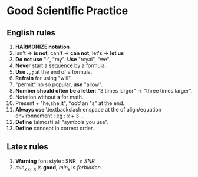 # Good Scientific Practice

## English rules
1. **HARMONIZE notation**
1. isn't $\rightarrow$ **is not**, can't $\rightarrow$ **can not**, let's $\rightarrow$ **let us**
1. **Do not use** "I", "my". **Use** "royal", "we".
1. **Never** start a sequence by a formula.
1. **Use . , ;** at the end of a formula.
1. **Refrain** for using "will".
1. "permit" no so popular, **use** "allow".
1. **Number should often be a letter**: "3 times larger" $\rightarrow$ "three times larger".
1. Notation without **s** for math.
1. Present + "he,she,it", **add* an "s" at the end.
1. **Always use** \textbackslash enspace at the of align/equation environnement : eg : $x + 3 \enspace$.
1. **Define** (almost) all "symbols you use".
1. **Define** concept in correct order.

## Latex rules
1. **Warning** font style : SNR $\neq SNR$
1. $min_{x \in X}$ is **good**, $min_{x}$ is *forbidden*.
